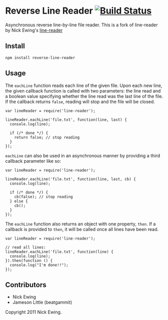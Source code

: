Reverse Line Reader [![Build Status](https://secure.travis-ci.org/paul-em/reverse-line-reader.png?branch=master)](http://travis-ci.org/paul-em/reverse-line-reader)
===========

Asynchronous reverse line-by-line file reader. This is a fork of line-reader by Nick Ewing's [line-reader](https://github.com/nickewing/line-reader)

Install
-------

`npm install reverse-line-reader`

Usage
-----

The `eachLine` function reads each line of the given file.  Upon each new line,
the given callback function is called with two parameters: the line read and a
boolean value specifying whether the line read was the last line of the file.
If the callback returns `false`, reading will stop and the file will be closed.

    var lineReader = require('line-reader');

    lineReader.eachLine('file.txt', function(line, last) {
      console.log(line);

      if (/* done */) {
        return false; // stop reading
      }
    });

`eachLine` can also be used in an asynchronous manner by providing a third
callback parameter like so:

    var lineReader = require('line-reader');

    lineReader.eachLine('file.txt', function(line, last, cb) {
      console.log(line);

      if (/* done */) {
        cb(false); // stop reading
      } else {
        cb();
      }
    });

The `eachLine` function also returns an object with one property, `then`.  If a
callback is provided to `then`, it will be called once all lines have been read.

    var lineReader = require('line-reader');

    // read all lines:
    lineReader.eachLine('file.txt', function(line) {
      console.log(line);
    }).then(function () {
      console.log("I'm done!!");
    });


Contributors
------------

* Nick Ewing
* Jameson Little (beatgammit)

Copyright 2011 Nick Ewing.
